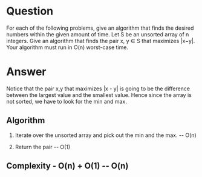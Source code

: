 # Question
For each of the following problems, give an algorithm that finds the desired numbers within the given amount of time. Let S be an unsorted array of n integers. Give an algorithm that finds the pair x, y ∈ S that maximizes |x−y|. Your algorithm must run in O(n) worst-case time.

# Answer
Notice that the pair x,y that maximizes |x - y| is going to be the difference between the largest value and the smallest value. Hence since the array is not sorted, we have to look for the min and max. 

## Algorithm

1. Iterate over the unsorted array and pick out the min and the max. -- O(n)

2. Return the pair -- O(1)

## Complexity - O(n) + O(1) -- O(n)


